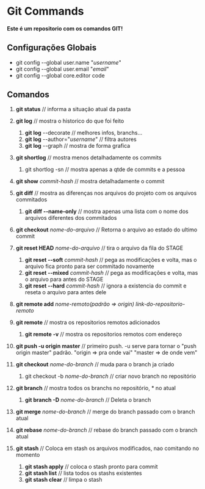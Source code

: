 # Git Commands

#### Este é um repositorio com os comandos GIT!

## Configurações Globais

* git config --global user.name "_username_"
* git config --global user.email "_email_"
* git config --global core.editor code

## Comandos

1. __git status__ // informa a situação atual da pasta


2. __git log__ // mostra o historico do que foi feito
    1. __git log__ --decorate // melhores infos, branchs...
    2. __git log__ --author="_username_" // filtra autores
    3. __git log__ --graph // mostra de forma grafica


3. __git shortlog__ // mostra menos detalhadamente os commits
    1. git shortlog -sn // mostra apenas a qtde de commits e a pessoa


4. __git show__ _commit-hash_ // mostra detalhadamente o commit


5. __git diff__ // mostra as diferenças nos arquivos do projeto com os arquivos commitados
    1. __git diff --name-only__ // mostra apenas uma lista com o nome dos arquivos diferentes dos commitados


6. __git checkout__ _nome-do-arquivo_ // Retorna o arquivo ao estado do ultimo commit


7. __git reset HEAD__ _nome-do-arquivo_ // tira o arquivo da fila do STAGE
    1. __git reset --soft__ _commit-hash_ // pega as modificações e volta, mas o arquivo fica pronto para ser commitado novamente
    2. __git reset --mixed__ _commit-hash_ // pega as modificações e volta, mas o arquivo para antes do STAGE
    3. __git reset --hard__ _commit-hash_ // ignora a existencia do commit e reseta o arquivo para antes dele


8. __git remote add__ _nome-remoto(padrão => origin)_ _link-do-repositorio-remoto_


9. __git remote__ // mostra os repositorios remotos adicionados
    1. __git remote -v__ // mostra os repositorios remotos com endereço


10. __git push -u origin master__ // primeiro push. -u serve para tornar o "push origin master" padrão. "origin => pra onde vai" "master => de onde vem"


11. __git checkout__ _nome-do-branch_ // muda para o branch ja criado
    1. git checkout -b _nome-do-branch_ // criar novo branch no repositório


12. __git branch__ // mostra todos os branchs no repositório, * no atual
    1. __git branch -D__ _nome-do-branch_ // Deleta o branch


13. __git merge__ _nome-do-branch_ // merge do branch passado com o branch atual


14. __git rebase__ _nome-do-branch_ // rebase do branch passado com o branch atual

15. __git stash__ // Coloca em stash os arquivos modificados, nao comitando no momento
    1. __git stash apply__ // coloca o stash pronto para commit
    2. __git stash list__ // lista todos os stashs existentes
    3. __git stash clear__ // limpa o stash